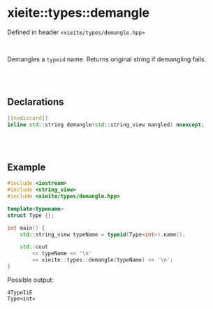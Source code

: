 # xieite::types::demangle
Defined in header `<xieite/types/demangle.hpp>`

<br/>

Demangles a `typeid` name. Returns original string if demangling fails.

<br/><br/>

## Declarations
```cpp
[[nodiscard]]
inline std::string demangle(std::string_view mangled) noexcept;
```

<br/><br/>

## Example
```cpp
#include <iostream>
#include <string_view>
#include <xieite/types/demangle.hpp>

template<typename>
struct Type {};

int main() {
	std::string_view typeName = typeid(Type<int>).name();

	std::cout
		<< typeName << '\n'
		<< xieite::types::demangle(typeName) << '\n';
}
```
Possible output:
```
4TypeIiE
Type<int>
```
